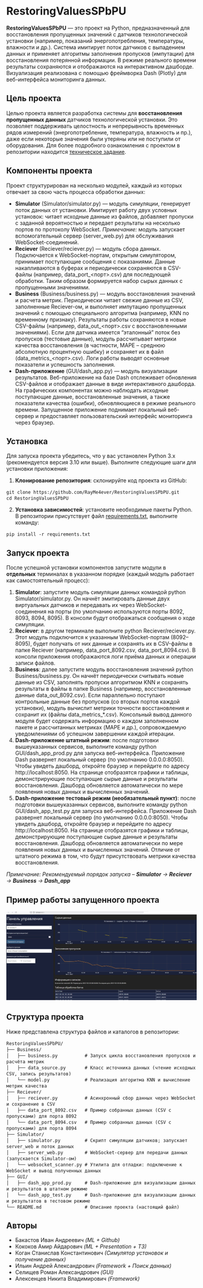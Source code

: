 # RestoringValuesSPbPU
**RestoringValuesSPbPU** — это проект на Python, предназначенный для восстановления пропущенных значений с датчиков технологической установки (например, показаний энергопотребления, температуры, влажности и др.). Система имитирует поток датчиков с выпадением данных и применяет алгоритмы заполнения пропусков (импутации) для восстановления потерянной информации. В режиме реального времени результаты сохраняются и отображаются на интерактивном дашборде. Визуализация реализована с помощью фреймворка Dash (Plotly) для веб-интерфейса мониторинга данных.

## Цель проекта
Целью проекта является разработка системы для **восстановления пропущенных данных** датчиков технологической установки. Это позволяет поддерживать целостность и непрерывность временных рядов измерений (энергопотребление, температура, влажность и пр.), даже если некоторые значения были утеряны или не поступили от оборудования. Для более подробного ознакомления с проектом в репозитории находится [техническое задание](Техническое_задание.pdf).

## Компоненты проекта
Проект структурирован на несколько модулей, каждый из которых отвечает за свою часть процесса обработки данных:

  * **Simulator** (Simulator/simulator.py) — модуль симуляции, генерирует поток данных от установки. Имитирует работу двух условных установок: читает исходные данные из файлов, добавляет пропуски с заданной вероятностью и передает результаты на несколько портов по протоколу WebSocket. _Примечание:_ модуль запускает вспомогательный сервер (server_web.py) для обслуживания WebSocket-соединений.
  * **Reciever** (Reciever/reciever.py) — модуль сбора данных. Подключается к WebSocket-портам, открытым симулятором, принимает поступающие сообщения с показаниями. Данные накапливаются в буферах и периодически сохраняются в CSV-файлы (например, data_port_<порт>.csv) для последующей обработки. Таким образом формируется набор сырых данных с пропущенными значениями.
  * **Business** (Business/business.py) — модуль восстановления значений и расчета метрик. Периодически читает свежие данные из CSV, заполненные Reciever-ом, и выполняет импутацию пропущенных значений с помощью специального алгоритма (например, KNN по временному признаку). Результаты работы сохраняются в новые CSV-файлы (например, data_out_<порт>.csv с восстановленными значениями). Если для датчика имеется “эталонный” поток без пропусков (тестовые данные), модуль рассчитывает метрики качества восстановления (в частности, MAPE – среднюю абсолютную процентную ошибку) и сохраняет их в файл (data_metrics_<порт>.csv). Логи работы выводят основные показатели и успешность заполнения.
  * **Dash-приложение** (GUI/dash_app.py) — модуль визуализации результатов. Веб-приложение на базе Dash отслеживает обновления CSV-файлов и отображает данные в виде интерактивного дашборда. На графических компонентах можно наблюдать исходные поступающие данные, восстановленные значения, а также показатели качества (ошибки), обновляющиеся в режиме реального времени. Запущенное приложение поднимает локальный веб-сервер и предоставляет пользовательский интерфейс мониторинга через браузер.

## Установка

Для запуска проекта убедитесь, что у вас установлен Python 3.x (рекомендуется версия 3.10 или выше). Выполните следующие шаги для установки приложения:

  1. **Клонирование репозитория**: склонируйте код проекта из GitHub:
```
git clone https://github.com/RayMe4ever/RestoringValuesSPbPU.git
cd RestoringValuesSPbPU
```

  2. **Установка зависимостей**: установите необходимые пакеты Python. В репозитории присутствует файл [requirements.txt](requirements.txt), выполните команду:
```
pip install -r requirements.txt
```
## Запуск проекта

После успешной установки компонентов запустите модули в **отдельных** терминалах в указанном порядке (каждый модуль работает как самостоятельный процесс):
  1. **Simulator**: запустите модуль симуляции данных командой python Simulator/simulator.py. Он начнёт эмитировать данные двух виртуальных датчиков и передавать их через WebSocket-соединения на порты (по умолчанию используются порты 8092, 8093, 8094, 8095). В консоли будут отображаться сообщения о ходе симуляции.
  2. **Reciever**: в другом терминале выполните python Reciever/reciever.py. Этот модуль подключится к указанным WebSocket-портам (8092–8095), будет получать от них данные и сохранять их в CSV-файлы в папке Reciever (например, data_port_8092.csv, data_port_8094.csv). В консоли приложения отображаются логи приёма данных и операции записи файлов.
  3. **Business**: далее запустите модуль восстановления значений python Business/business.py. Он начнёт периодически считывать новые данные из CSV, заполнять пропуски алгоритмом KNN и сохранять результаты в файлы в папке Business (например, восстановленные данные data_out_8092.csv). Если параллельно поступают контрольные данные без пропусков (со вторых портов каждой установки), модуль вычислит метрики точности восстановления и сохранит их (файлы data_metrics_*.csv). Консольный вывод данного модуля будет содержать информацию о каждом заполненном пакете и рассчитанных метриках (MAPE и др.), сопровождаемую уведомлениями об успешном завершении каждой итерации.
  4. **Dash-приложение штатный режим**: после подготовки вышеуказанных сервисов, выполните команду python GUI/dash_app_prod.py для запуска веб-интерфейса. Приложение Dash развернет локальный сервер (по умолчанию 0.0.0.0:8050). Чтобы увидеть дашборд, откройте браузер и перейдите по адресу http://localhost:8050. На странице отобразятся графики и таблицы, демонстрирующие поступающие сырые данные и результаты восстановления. Дашборд обновляется автоматически по мере появления новых данных и вычисленных значений.
  5. **Dash-приложение тестовый режим (необязательный пункт)**: после подготовки вышеуказанных сервисов, выполните команду python GUI/dash_app_test.py для запуска веб-интерфейса. Приложение Dash развернет локальный сервер (по умолчанию 0.0.0.0:8050). Чтобы увидеть дашборд, откройте браузер и перейдите по адресу http://localhost:8050. На странице отобразятся графики и таблицы, демонстрирующие поступающие сырые данные и результаты восстановления. Дашборд обновляется автоматически по мере появления новых данных и вычисленных значений. Отличие от штатного режима в том, что будут присутствовать метрики качества восстановления.

 

_Примечание: Рекомендуемый порядок запуска – **Simulator** → **Reciever** → **Business** → **Dash_app**_

## Пример работы запущенного проекта

![Dashboard](Imgs/dashboard.jpg)

## Структура проекта

Ниже представлена структура файлов и каталогов в репозитории:
```
RestoringValuesSPbPU/
├── Business/
│   ├── business.py          # Запуск цикла восстановления пропусков и расчёта метрик
│   ├── data_source.py       # Класс источника данных (чтение исходных CSV, запись результатов)
│   └── model.py             # Реализация алгоритма KNN и вычисление метрик качества
├── Reciever/
│   ├── reciever.py          # Асинхронный сбор данных через WebSocket и сохранение в CSV
│   ├── data_port_8092.csv   # Пример собранных данных (CSV с пропусками) для порта 8092
│   └── data_port_8094.csv   # Пример собранных данных (CSV с пропусками) для порта 8094
├── Simulator/
│   ├── simulator.py         # Скрипт симуляции датчиков; запускает server_web и поток данных
│   ├── server_web.py        # WebSocket-сервер для передачи данных (запускается Simulator-ом)
│   └── websocket_scanner.py # Утилита для отладки: подключение к WebSocket и вывод полученных данных
├── GUI/
│   ├── dash_app_prod.py     # Dash-приложение для визуализации данных и результатов в штатном режиме
│   └── dash_app_test.py     # Dash-приложение для визуализации данных и результатов в тестовом режиме   
└── README.md                # Описание проекта (настоящий файл)
```
## Авторы
 * Бакастов Иван Андреевич _(ML + Github)_
 * Кококов Амир Айдарович _(ML + Presentation + ТЗ)_
 * Коган Станислав Константинович _(Симулятор установок и получение данных)_
 * Ильин Андрей Александрович _(Framework + Поиск данных)_
 * Селищев Роман Александрович _(GUI)_
 * Алексенцев Никита Владимирович _(Framework)_
